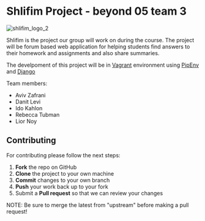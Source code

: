 # Shlifim Project - beyond 05 team 3

![shlifim_logo_2](https://user-images.githubusercontent.com/40122521/110316976-2990f880-8014-11eb-8ee8-96c21dd4b29f.png)

Shlifim is the project our group will work on during the course.
The project will be forum based web application for helping students find answers
to their homework and assignments and also share summaries.

The develpoment of this project will be in [Vagrant](https://www.vagrantup.com/) environment using [PipEnv](https://github.com/pypa/pipenv) and [Django](https://www.djangoproject.com/)

Team members:
* Aviv Zafrani
* Danit Levi
* Ido Kahlon
* Rebecca Tubman
* Lior Noy

Contributing
------------

For contributing please follow the next steps:

 1. **Fork** the repo on GitHub
 2. **Clone** the project to your own machine
 3. **Commit** changes to your own branch
 4. **Push** your work back up to your fork
 5. Submit a **Pull request** so that we can review your changes

NOTE: Be sure to merge the latest from "upstream" before making a pull request!
